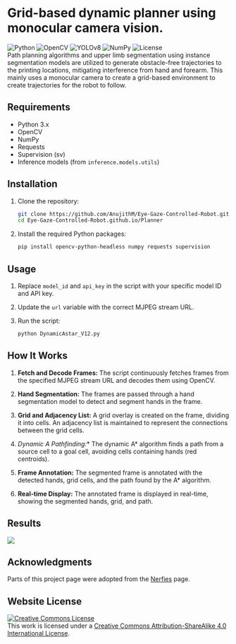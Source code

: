 # Grid-based dynamic planner using monocular camera vision.
![Python](https://img.shields.io/badge/Python-3.x-blue?style=flat-square&logo=python) ![OpenCV](https://img.shields.io/badge/OpenCV-4.x-red?style=flat-square&logo=opencv) ![YOLOv8](https://img.shields.io/badge/YOLOv8-Instance%20Segmentation-yellow?style=flat-square) ![NumPy](https://img.shields.io/badge/NumPy-1.x-blue?style=flat-square&logo=numpy) ![License](https://img.shields.io/badge/License-CC%20BY--SA%204.0-lightgrey?style=flat-square)  
Path planning algorithms and upper limb segmentation using instance segmentation models are utilized to generate obstacle-free trajectories to the printing locations, mitigating interference from hand and forearm.
This mainly uses a monocular camera to create a grid-based environment to create trajectories for the robot to follow.

## Requirements

- Python 3.x
- OpenCV
- NumPy
- Requests
- Supervision (sv)
- Inference models (from `inference.models.utils`)

## Installation

1. Clone the repository:
    ```sh
    git clone https://github.com/AnujithM/Eye-Gaze-Controlled-Robot.github.io.git
    cd Eye-Gaze-Controlled-Robot.github.io/Planner
    ```

2. Install the required Python packages:
    ```sh
    pip install opencv-python-headless numpy requests supervision
    ```

## Usage

1. Replace `model_id` and `api_key` in the script with your specific model ID and API key.

2. Update the `url` variable with the correct MJPEG stream URL.

3. Run the script:
    ```sh
    python DynamicAstar_V12.py

## How It Works

1. **Fetch and Decode Frames:** The script continuously fetches frames from the specified MJPEG stream URL and decodes them using OpenCV.

2. **Hand Segmentation:** The frames are passed through a hand segmentation model to detect and segment hands in the frame.

3. **Grid and Adjacency List:** A grid overlay is created on the frame, dividing it into cells. An adjacency list is maintained to represent the connections between the grid cells.

4. **Dynamic A* Pathfinding:** The dynamic A* algorithm finds a path from a source cell to a goal cell, avoiding cells containing hands (red centroids).

5. **Frame Annotation:** The segmented frame is annotated with the detected hands, grid cells, and the path found by the A* algorithm.

6. **Real-time Display:** The annotated frame is displayed in real-time, showing the segmented hands, grid, and path.

## Results

![](Planner/result.png)

## Acknowledgments
Parts of this project page were adopted from the [Nerfies](https://nerfies.github.io/) page.

## Website License
<a rel="license" href="http://creativecommons.org/licenses/by-sa/4.0/"><img alt="Creative Commons License" style="border-width:0" src="https://i.creativecommons.org/l/by-sa/4.0/88x31.png" /></a><br />This work is licensed under a <a rel="license" href="http://creativecommons.org/licenses/by-sa/4.0/">Creative Commons Attribution-ShareAlike 4.0 International License</a>.
